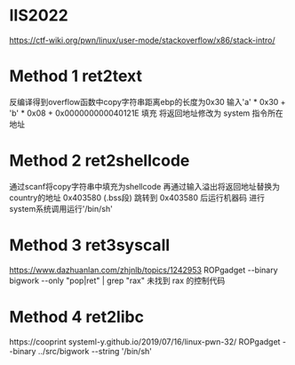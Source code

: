 # IIS2022

https://ctf-wiki.org/pwn/linux/user-mode/stackoverflow/x86/stack-intro/

# Method 1 ret2text
反编译得到overflow函数中copy字符串距离ebp的长度为0x30
输入'a' * 0x30 + 'b' * 0x08 + 0x000000000040121E 填充
将返回地址修改为 system 指令所在地址

# Method 2 ret2shellcode
通过scanf将copy字符串中填充为shellcode
再通过输入溢出将返回地址替换为country的地址 0x403580 (.bss段)
跳转到 0x403580 后运行机器码
进行system系统调用运行'/bin/sh'

# Method 3 ret3syscall
https://www.dazhuanlan.com/zhjnlb/topics/1242953
ROPgadget --binary bigwork --only "pop|ret" | grep "rax"
未找到 rax 的控制代码

# Method 4 ret2libc
https://cooprint systeml-y.github.io/2019/07/16/linux-pwn-32/
ROPgadget --binary ../src/bigwork --string '/bin/sh'
